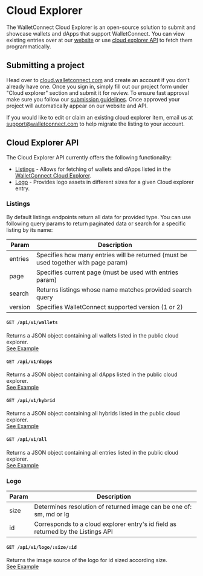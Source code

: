 # Cloud Explorer

The WalletConnect Cloud Explorer is an open-source solution to submit and showcase wallets and dApps that support WalletConnect. You can view existing entries over at our [website](https://explorer.walletconnect.com/) or use [cloud explorer API](#cloud-explorer-api) to fetch them programmatically.

## Submitting a project

Head over to [cloud.walletconnect.com](https://cloud.walletconnect.com/) and create an account if you don't already have one. Once you sign in, simply fill out our project form under "Cloud explorer" section and submit it for review. To ensure fast approval make sure you follow our [submission guidelines](https://walletconnect.com/registry/guidelines). Once approved your project will automatically appear on our website and API.

If you would like to edit or claim an existing cloud explorer item, email us at support@walletconnect.com to help migrate the listing to your account.

## Cloud Explorer API

The Cloud Explorer API currently offers the following functionality:

- [Listings](#listings-api) - Allows for fetching of wallets and dApps listed in the [WalletConnect Cloud Explorer](https://explorer.walletconnect.com/).
- [Logo](#logo-api) - Provides logo assets in different sizes for a given Cloud explorer entry.

### Listings

By default listings endpoints return all data for provided type. You can use following query params to return paginated data or search for a specific listing by its name:

| Param   | Description                                                                         |
| ------- | ----------------------------------------------------------------------------------- |
| entries | Specifies how many entries will be returned (must be used together with page param) |
| page    | Specifies current page (must be used with entries param)                            |
| search  | Returns listings whose name matches provided search query                           |
| version | Specifies WalletConnect supported version (1 or 2)                                  |

#### `GET /api/v1/wallets`

Returns a JSON object containing all wallets listed in the public cloud explorer. <br />
[See Example](https://registry.walletconnect.com/api/v1/wallets?entries=5&page=1)

#### `GET /api/v1/dapps`

Returns a JSON object containing all dApps listed in the public cloud explorer. <br />
[See Example](https://registry.walletconnect.com/api/v1/dapps?entries=5&page=1)

#### `GET /api/v1/hybrid`

Returns a JSON object containing all hybrids listed in the public cloud explorer. <br />
[See Example](https://registry.walletconnect.com/api/v1/hybrid?entries=5&page=1)

#### `GET /api/v1/all`

Returns a JSON object containing all entries listed in the public cloud explorer. <br />
[See Example](https://registry.walletconnect.com/api/v1/all?entries=5&page=1)

### Logo

| Param | Description                                                                |
| ----- | -------------------------------------------------------------------------- |
| size  | Determines resolution of returned image can be one of: sm, md or lg        |
| id    | Corresponds to a cloud explorer entry's id field as returned by the Listings API |

#### `GET /api/v1/logo/:size/:id`

Returns the image source of the logo for id sized according size. <br />
[See Example](https://registry.walletconnect.com/api/v1/logo/lg/d2ae9c3c2782806fd6db704bf40ef0238af9470d7964ae566114a033f4a9a110)
